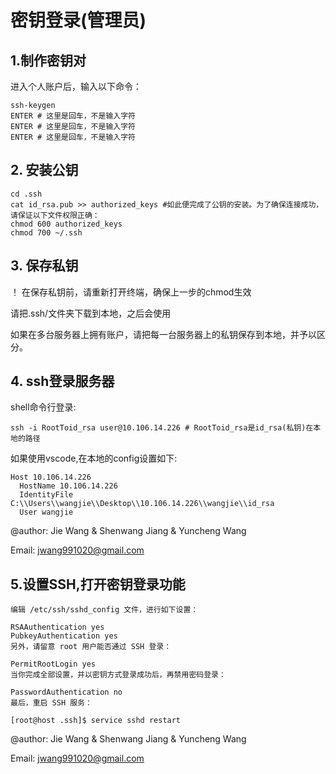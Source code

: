 #   密钥登录(管理员)

## 1.制作密钥对
进入个人账户后，输入以下命令：
~~~shell
ssh-keygen
ENTER # 这里是回车，不是输入字符
ENTER # 这里是回车，不是输入字符
ENTER # 这里是回车，不是输入字符
~~~

## 2. 安装公钥
~~~shell
cd .ssh
cat id_rsa.pub >> authorized_keys #如此便完成了公钥的安装。为了确保连接成功，请保证以下文件权限正确：
chmod 600 authorized_keys
chmod 700 ~/.ssh
~~~

## 3. 保存私钥
！ 在保存私钥前，请重新打开终端，确保上一步的chmod生效

请把.ssh/文件夹下载到本地，之后会使用

如果在多台服务器上拥有账户，请把每一台服务器上的私钥保存到本地，并予以区分。

## 4. ssh登录服务器
shell命令行登录:
~~~shell
ssh -i RootToid_rsa user@10.106.14.226 # RootToid_rsa是id_rsa(私钥)在本地的路径
~~~

如果使用vscode,在本地的config设置如下:
~~~shell
Host 10.106.14.226
  HostName 10.106.14.226
  IdentityFile C:\\Users\\wangjie\\Desktop\\10.106.14.226\\wangjie\\id_rsa
  User wangjie
~~~

@author: Jie Wang & Shenwang Jiang & Yuncheng Wang

Email: jwang991020@gmail.com


## 5.设置SSH,打开密钥登录功能
~~~shell
编辑 /etc/ssh/sshd_config 文件，进行如下设置：

RSAAuthentication yes
PubkeyAuthentication yes
另外，请留意 root 用户能否通过 SSH 登录：

PermitRootLogin yes
当你完成全部设置，并以密钥方式登录成功后，再禁用密码登录：

PasswordAuthentication no
最后，重启 SSH 服务：

[root@host .ssh]$ service sshd restart
~~~


@author: Jie Wang & Shenwang Jiang & Yuncheng Wang

Email: jwang991020@gmail.com
